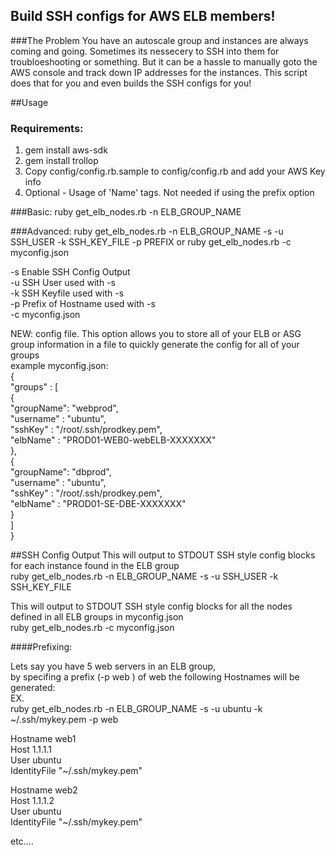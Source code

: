 ## Build SSH configs for AWS ELB members!

###The Problem
You have an autoscale group and instances are always coming and going.  Sometimes its nessecery to SSH into them for troubloeshooting or something.  But it can be a hassle to manually goto the AWS console and track down IP addresses for the instances.  This script does that for you and even builds the SSH configs for you!

##Usage

### Requirements:
1. gem install aws-sdk
2. gem install trollop
3. Copy config/config.rb.sample to config/config.rb and add your AWS Key info
4. Optional - Usage of 'Name' tags.  Not needed if using the prefix option

###Basic:
ruby get_elb_nodes.rb -n ELB_GROUP_NAME

###Advanced:
ruby get_elb_nodes.rb -n ELB_GROUP_NAME -s -u SSH_USER -k SSH_KEY_FILE -p PREFIX
or
ruby get_elb_nodes.rb -c myconfig.json

  -s Enable SSH Config Output<br>
  -u SSH User used with -s<br>
  -k SSH Keyfile used with -s<br>
  -p Prefix of Hostname used with -s<br>
  -c myconfig.json<br>

NEW: config file.  This option allows you to store all of your ELB or ASG group information in a file to quickly generate the config for all of your groups<br>
example myconfig.json:<br>
{<br>
        "groups" : [<br>
        {<br>
                "groupName": "webprod",<br>
                "username" : "ubuntu",<br>
                "sshKey"   : "/root/.ssh/prodkey.pem",<br>
                "elbName"  : "PROD01-WEB0-webELB-XXXXXXX"<br>
        },<br>
        {<br>
                "groupName": "dbprod",<br>
                "username" : "ubuntu",<br>
                "sshKey"   : "/root/.ssh/prodkey.pem",<br>
                "elbName"  : "PROD01-SE-DBE-XXXXXXX"<br>
        }<br>
        ]<br>
}<br>


##SSH Config Output
This will output to STDOUT SSH style config blocks for each instance found in the ELB group<br>
ruby get_elb_nodes.rb -n ELB_GROUP_NAME -s -u SSH_USER -k SSH_KEY_FILE

This will output to STDOUT SSH style config blocks for all the nodes defined in all ELB groups in myconfig.json<br>
ruby get_elb_nodes.rb -c myconfig.json<br>


####Prefixing:

Lets say you have 5 web servers in an ELB group,<br>
by specifing a prefix (-p web ) of web the following Hostnames will be generated:<br>
EX. <br>
ruby get_elb_nodes.rb -n ELB_GROUP_NAME -s -u ubuntu -k ~/.ssh/mykey.pem -p web

Hostname web1<br>
Host 1.1.1.1<br>
User ubuntu<br>
IdentityFile "~/.ssh/mykey.pem"

Hostname web2<br>
Host 1.1.1.2<br>
User ubuntu<br>
IdentityFile "~/.ssh/mykey.pem"

etc....
